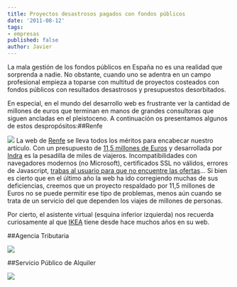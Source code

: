 ```yaml
---
title: Proyectos desastrosos pagados con fondos públicos
date: '2011-08-12'
tags:
- empresas
published: false
author: Javier
---
```


La mala gestión de los fondos públicos en España no es una realidad que sorprenda a nadie. No obstante, cuando uno se adentra en un campo profesional empieza a toparse con multitud de proyectos costeados con fondos públicos con resultados desastrosos y presupuestos desorbitados. 

En especial, en el mundo del desarrollo web es frustrante ver la cantidad de millones de euros que terminan en manos de grandes consultoras que siguen ancladas en el pleistoceno. A continuación os presentamos algunos de estos despropósitos:##Renfe


[![](https://diacode-blog.s3-eu-west-1.amazonaws.com/2011/08/renfe.png)](https://diacode-blog.s3-eu-west-1.amazonaws.com/2011/08/renfe.png)
La web de 
[Renfe](http://www.renfe.com) se lleva todos los méritos para encabecar nuestro artículo. Con un presupuesto de 
[11,5 millones de Euros](http://loogic.com/115-millones-de-euros-no-bastan-para-hacer-una-web-decente-la-verguenza-nacional-de-renfees/) y desarrollada por 
[Indra](http://es.wikipedia.org/wiki/Indra_Sistemas) es la pesadilla de miles de viajeros. Incompatibilidades con navegadores modernos (no Microsoft), certificados SSL no válidos, errores de Javascript, 
[trabas al usuario para que no encuentre las ofertas](http://www.adn.es/ciudadanos/20080214/NWS-1038-AVE-Renfe-esconde-tarifas-web.html)... Si bien es cierto que en el último año la web ha ido corregiendo muchas de sus deficiencias, creemos que un proyecto respaldado por 11,5 millones de Euros no se puede permitir ese tipo de problemas, menos aún cuando se trata de un servicio del que dependen los viajes de millones de personas.

Por cierto, el asistente virtual (esquina inferior izquierda) nos recuerda curiosamente al que 
[IKEA](http://www.ikea.es) tiene desde hace muchos años en su web.


##Agencia Tributaria


[![](https://diacode-blog.s3-eu-west-1.amazonaws.com/2011/08/agenciatributaria.png)](https://diacode-blog.s3-eu-west-1.amazonaws.com/2011/08/agenciatributaria.png)


##Servicio Público de Alquiler


[![](https://diacode-blog.s3-eu-west-1.amazonaws.com/2011/08/spalquiler.png)](https://diacode-blog.s3-eu-west-1.amazonaws.com/2011/08/spalquiler.png)
